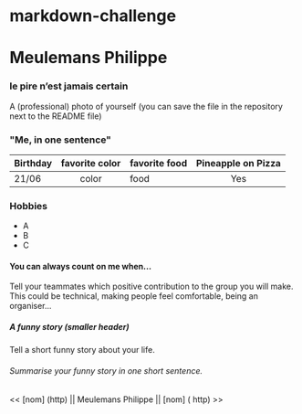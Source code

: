 # markdown-challenge

# Meulemans Philippe

### le pire n’est jamais certain

A (professional) photo of yourself (you can save the file in the repository next to the README file)

### "Me, in one sentence"


| Birthday      |    favorite color     | favorite food | Pineapple on Pizza
| ------------- |:-------------:| ------------- |:-------------:|
|21/06           | color | food |Yes |


### Hobbies

+ A
+ B
+ C



#### You can always count on me when... 

Tell your teammates which positive contribution to the group you will make.
This could be technical, making people feel comfortable, being an organiser...

##### A funny story (smaller header)

Tell a short funny story about your life.
###### Summarise your funny story in one short sentence.

<< [nom] (http) || Meulemans Philippe || [nom] ( http) >>
